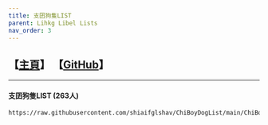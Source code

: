 ```yaml
---
title: 支囝狗隻LIST
parent: Lihkg Libel Lists
nav_order: 3
---
```

## 【[主頁](https://lih.kg/2908480)】 【[GitHub](https://github.com/shiaifglshav/ChiBoyDogList)】

---

#### 支囝狗隻LIST (263人)
```
https://raw.githubusercontent.com/shiaifglshav/ChiBoyDogList/main/ChiBoyDogList.json
```
